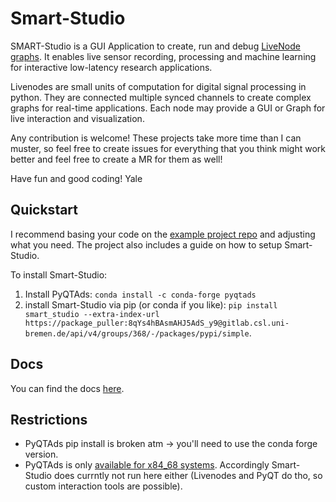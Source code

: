 # Smart-Studio

SMART-Studio is a GUI Application to create, run and debug [LiveNode graphs](https://livenodes.pages.csl.uni-bremen.de/livenodes/).
It enables live sensor recording, processing and machine learning for interactive low-latency research applications.

Livenodes are small units of computation for digital signal processing in python. They are connected multiple synced channels to create complex graphs for real-time applications. Each node may provide a GUI or Graph for live interaction and visualization.

Any contribution is welcome! These projects take more time than I can muster, so feel free to create issues for everything that you think might work better and feel free to create a MR for them as well!

Have fun and good coding!
Yale


## Quickstart

I recommend basing your code on the [example project repo](https://gitlab.csl.uni-bremen.de/livenodes/example-project) and adjusting what you need. The project also includes a guide on how to setup Smart-Studio.

To install Smart-Studio:
1. Install PyQTAds: `conda install -c conda-forge pyqtads`
2. install Smart-Studio via pip (or conda if you like): `pip install smart_studio --extra-index-url https://package_puller:8qYs4hBAsmAHJ5AdS_y9@gitlab.csl.uni-bremen.de/api/v4/groups/368/-/packages/pypi/simple`.

## Docs

You can find the docs [here](https://livenodes.pages.csl.uni-bremen.de/smart-studio/index.html).

## Restrictions

- PyQTAds pip install is broken atm -> you'll need to use the conda forge version.
- PyQTAds is only [available for x84_68 systems](https://github.com/conda-forge/pyqtads-feedstock/issues/46). Accordingly Smart-Studio does currntly not run here either (Livenodes and PyQT do tho, so custom interaction tools are possible).
